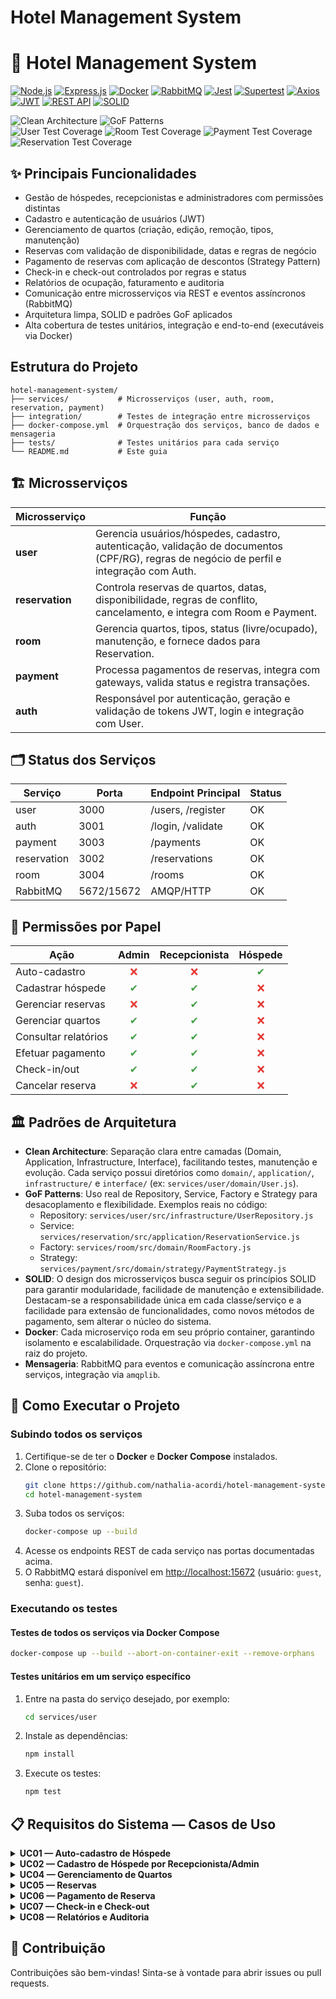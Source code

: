 ﻿# Hotel Management System

# 🏨 Hotel Management System

<a href="https://nodejs.org/" target="_blank"><img src="https://img.shields.io/badge/Node.js-339933?style=for-the-badge&logo=node.js&logoColor=white" alt="Node.js"/></a>
<a href="https://expressjs.com/" target="_blank"><img src="https://img.shields.io/badge/Express.js-000000?style=for-the-badge&logo=express&logoColor=white" alt="Express.js"/></a>
<a href="https://www.docker.com/" target="_blank"><img src="https://img.shields.io/badge/Docker-2496ED?style=for-the-badge&logo=docker&logoColor=white" alt="Docker"/></a>
<a href="https://www.rabbitmq.com/" target="_blank"><img src="https://img.shields.io/badge/RabbitMQ-FF6600?style=for-the-badge&logo=rabbitmq&logoColor=white" alt="RabbitMQ"/></a>
<a href="https://jestjs.io/" target="_blank"><img src="https://img.shields.io/badge/Jest-C21325?style=for-the-badge&logo=jest&logoColor=white" alt="Jest"/></a>
<a href="https://github.com/jest-community/supertest" target="_blank"><img src="https://img.shields.io/badge/Supertest-333?style=for-the-badge&logo=jest&logoColor=white" alt="Supertest"/></a>
<a href="https://axios-http.com/" target="_blank"><img src="https://img.shields.io/badge/Axios-5A29E4?style=for-the-badge&logo=axios&logoColor=white" alt="Axios"/></a>
<a href="https://jwt.io/" target="_blank"><img src="https://img.shields.io/badge/JWT-000000?style=for-the-badge&logo=jsonwebtokens&logoColor=white" alt="JWT"/></a>
<a href="https://restfulapi.net/" target="_blank"><img src="https://img.shields.io/badge/REST%20API-02569B?style=for-the-badge&logo=api&logoColor=white" alt="REST API"/></a>
<a href="https://en.wikipedia.org/wiki/SOLID" target="_blank"><img src="https://img.shields.io/badge/SOLID-ff9800?style=for-the-badge&logoColor=white" alt="SOLID"/></a>

<img src="https://img.shields.io/badge/Clean%20Architecture-1976d2?style=for-the-badge&logo=cloudsmith&logoColor=white" alt="Clean Architecture"/>
<img src="https://img.shields.io/badge/GoF%20Patterns-f7c873?style=for-the-badge&logoColor=white" alt="GoF Patterns"/>

<br>
<img src="https://img.shields.io/badge/User%20Tests-95%25-4caf50?style=for-the-badge&labelColor=222&logo=jest&logoColor=white" alt="User Test Coverage"/>
<img src="https://img.shields.io/badge/Room%20Tests-83%25-4caf50?style=for-the-badge&labelColor=222&logo=jest&logoColor=white" alt="Room Test Coverage"/>
<img src="https://img.shields.io/badge/Payment%20Tests-83%25-4caf50?style=for-the-badge&labelColor=222&logo=jest&logoColor=white" alt="Payment Test Coverage"/>
<img src="https://img.shields.io/badge/Reservation%20Tests-56%25-f44336?style=for-the-badge&labelColor=222&logo=jest&logoColor=white" alt="Reservation Test Coverage"/>

</div>

## ✨ Principais Funcionalidades

- Gestão de hóspedes, recepcionistas e administradores com permissões distintas
- Cadastro e autenticação de usuários (JWT)
- Gerenciamento de quartos (criação, edição, remoção, tipos, manutenção)
- Reservas com validação de disponibilidade, datas e regras de negócio
- Pagamento de reservas com aplicação de descontos (Strategy Pattern)
- Check-in e check-out controlados por regras e status
- Relatórios de ocupação, faturamento e auditoria
- Comunicação entre microsserviços via REST e eventos assíncronos (RabbitMQ)
- Arquitetura limpa, SOLID e padrões GoF aplicados
- Alta cobertura de testes unitários, integração e end-to-end (executáveis via Docker)

## Estrutura do Projeto

```text
hotel-management-system/
├── services/           # Microsserviços (user, auth, room, reservation, payment)
├── integration/        # Testes de integração entre microsserviços
├── docker-compose.yml  # Orquestração dos serviços, banco de dados e mensageria
├── tests/              # Testes unitários para cada serviço
└── README.md           # Este guia
```

## 🏗️ Microsserviços

| Microsserviço | Função |
| ------------ | ------ |
| **user** | Gerencia usuários/hóspedes, cadastro, autenticação, validação de documentos (CPF/RG), regras de negócio de perfil e integração com Auth. |
| **reservation** | Controla reservas de quartos, datas, disponibilidade, regras de conflito, cancelamento, e integra com Room e Payment. |
| **room** | Gerencia quartos, tipos, status (livre/ocupado), manutenção, e fornece dados para Reservation. |
| **payment** | Processa pagamentos de reservas, integra com gateways, valida status e registra transações. |
| **auth** | Responsável por autenticação, geração e validação de tokens JWT, login e integração com User. |

## 🗂️ Status dos Serviços

| Serviço      | Porta | Endpoint Principal         | Status |
|--------------|-------|---------------------------|--------|
| user         | 3000  | /users, /register         | OK     |
| auth         | 3001  | /login, /validate         | OK     |
| payment      | 3003  | /payments                 | OK     |
| reservation  | 3002  | /reservations             | OK     |
| room         | 3004  | /rooms                    | OK     |
| RabbitMQ     | 5672/15672 | AMQP/HTTP             | OK     |

## 🎯 Permissões por Papel

| Ação                  | Admin | Recepcionista | Hóspede |
|-----------------------|:-----:|:-------------:|:-------:|
| Auto-cadastro         | <span style="color:#e53935;">&#10060;</span> | <span style="color:#e53935;">&#10060;</span> | <span style="color:#43a047;">&#10004;</span> |
| Cadastrar hóspede     | <span style="color:#43a047;">&#10004;</span> | <span style="color:#43a047;">&#10004;</span> | <span style="color:#e53935;">&#10060;</span> |
| Gerenciar reservas    | <span style="color:#e53935;">&#10060;</span> | <span style="color:#43a047;">&#10004;</span> | <span style="color:#e53935;">&#10060;</span> |
| Gerenciar quartos     | <span style="color:#43a047;">&#10004;</span> | <span style="color:#43a047;">&#10004;</span> | <span style="color:#e53935;">&#10060;</span> |
| Consultar relatórios  | <span style="color:#43a047;">&#10004;</span> | <span style="color:#43a047;">&#10004;</span> | <span style="color:#e53935;">&#10060;</span> |
| Efetuar pagamento     | <span style="color:#43a047;">&#10004;</span> | <span style="color:#43a047;">&#10004;</span> | <span style="color:#e53935;">&#10060;</span> |
| Check-in/out          | <span style="color:#43a047;">&#10004;</span> | <span style="color:#43a047;">&#10004;</span> | <span style="color:#e53935;">&#10060;</span> |
| Cancelar reserva      | <span style="color:#e53935;">&#10060;</span> | <span style="color:#43a047;">&#10004;</span> | <span style="color:#e53935;">&#10060;</span> |

## 🏛️ Padrões de Arquitetura

- **Clean Architecture**: Separação clara entre camadas (Domain, Application, Infrastructure, Interface), facilitando testes, manutenção e evolução. Cada serviço possui diretórios como `domain/`, `application/`, `infrastructure/` e `interface/` (ex: `services/user/domain/User.js`).
- **GoF Patterns**: Uso real de Repository, Service, Factory e Strategy para desacoplamento e flexibilidade. Exemplos reais no código:
  - Repository: `services/user/src/infrastructure/UserRepository.js`
  - Service: `services/reservation/src/application/ReservationService.js`
  - Factory: `services/room/src/domain/RoomFactory.js`
  - Strategy: `services/payment/src/domain/strategy/PaymentStrategy.js`
- **SOLID**: O design dos microsserviços busca seguir os princípios SOLID para garantir modularidade, facilidade de manutenção e extensibilidade. Destacam-se a responsabilidade única em cada classe/serviço e a facilidade para extensão de funcionalidades, como novos métodos de pagamento, sem alterar o núcleo do sistema.
- **Docker**: Cada microserviço roda em seu próprio container, garantindo isolamento e escalabilidade. Orquestração via `docker-compose.yml` na raiz do projeto.
- **Mensageria**: RabbitMQ para eventos e comunicação assíncrona entre serviços, integração via `amqplib`.

## 🚀 Como Executar o Projeto

### Subindo todos os serviços

1. Certifique-se de ter o **Docker** e **Docker Compose** instalados.
2. Clone o repositório:
   ```sh
   git clone https://github.com/nathalia-acordi/hotel-management-system.git
   cd hotel-management-system
   ```
3. Suba todos os serviços:
   ```sh
   docker-compose up --build
   ```
4. Acesse os endpoints REST de cada serviço nas portas documentadas acima.
5. O RabbitMQ estará disponível em [http://localhost:15672](http://localhost:15672) (usuário: `guest`, senha: `guest`).

### Executando os testes

#### Testes de todos os serviços via Docker Compose

```sh
docker-compose up --build --abort-on-container-exit --remove-orphans
```

#### Testes unitários em um serviço específico

1. Entre na pasta do serviço desejado, por exemplo:
   ```sh
   cd services/user
   ```
2. Instale as dependências:
   ```sh
   npm install
   ```
3. Execute os testes:
   ```sh
   npm test
   ```

## 📋 Requisitos do Sistema — Casos de Uso

<details>
<summary><b>UC01 — Auto-cadastro de Hóspede</b></summary>

**Ator Primário:** Hóspede

**Fluxo Principal:**
1. Hóspede acessa o endpoint `/register` do User Service.
2. Informa dados obrigatórios (nome, e-mail, documento, senha, etc).
3. Sistema valida:
  - Formato de e-mail, CPF/RG, telefone.
  - Unicidade de e-mail e documento.
  - Senha mínima e hash.
4. Sistema publica evento `user.created` no RabbitMQ.
5. Hóspede recebe confirmação de cadastro.

**Fluxos Alternativos:**
- 2a. Dados obrigatórios ausentes: sistema retorna erro 400.
- 3a. Documento ou e-mail já cadastrado: sistema retorna erro 409.
- 3b. Formato inválido: sistema retorna erro 400.

**Regras de Negócio:**
- Apenas hóspedes podem usar este fluxo.
- Não é permitido auto-cadastro com e-mail ou documento já cadastrado.
- Senha nunca é retornada nem armazenada em texto puro.
- Evento de criação é publicado para integração com outros serviços.

</details>

<details>
<summary><b>UC02 — Cadastro de Hóspede por Recepcionista/Admin</b></summary>

**Ator Primário:** Recepcionista/Admin

**Fluxo Principal:**
1. Recepcionista/Admin acessa endpoint `/users` (POST) autenticado.
2. Informa dados do hóspede.
3. Sistema valida, cria conta e publica evento `user.created`.
4. Recepcionista/Admin recebe confirmação.

**Fluxos Alternativos:**
- 2a. Dados inválidos: sistema retorna erro 400.
- 3a. Documento já cadastrado: sistema retorna erro 409.

**Regras de Negócio:**
- JWT obrigatório para acessar endpoints protegidos.
- Senha deve ser armazenada de forma segura (hash).

</details>

<details>
<summary><b>UC04 — Gerenciamento de Quartos</b></summary>

**Ator Primário:** Admin/Recepcionista

**Fluxo Principal:**
1. Admin/Recepcionista acessa endpoint `/rooms` autenticado.
2. Cria, edita ou remove quartos.
3. Sistema valida:
  - Número único por quarto.
  - Preço positivo.
  - Tipo válido (validação via Factory).
4. Usuário recebe confirmação.

**Fluxos Alternativos:**
- 2a. Tentativa de remover quarto ocupado: sistema retorna erro 400.
- 2b. Número duplicado: sistema retorna erro 400.
- 2c. Preço negativo ou zero: sistema retorna erro 400.

**Regras de Negócio:**
- Apenas admin/recepcionista podem gerenciar quartos (JWT obrigatório).
- Não é permitido remover/quebrar integridade de quartos ocupados.
- Factory Pattern usado para criar instâncias de quartos.

</details>

<details>
<summary><b>UC05 — Reservas</b></summary>

**Ator Primário:** Recepcionista/Admin

**Fluxo Principal:**
1. Recepcionista/Admin acessa endpoint `/reservations` autenticado.
2. Informa dados da reserva (hóspede, quarto, datas).
3. Sistema valida:
  - Campos obrigatórios, tipos e IDs positivos.
  - Datas válidas (checkIn < checkOut).
  - Disponibilidade do quarto (sem overbooking).
  - guestId pode ser diferente de userId (reserva para terceiros).
4. Recepcionista/Admin recebe confirmação.

**Fluxos Alternativos:**
- 3a. Quarto indisponível: sistema retorna erro 400.
- 2a. Dados inválidos: sistema retorna erro 400.
- 5a. Cancelamento após check-in ou check-out: sistema retorna erro 400.
- 5b. Usuário comum tentando criar/cancelar reserva: sistema retorna erro 403.

**Regras de Negócio:**
- Apenas recepcionista/admin podem criar, cancelar ou alterar reservas (JWT obrigatório).
- Não é permitido reservar quarto já ocupado (overbooking).
- Cancelamento só permitido antes do check-in.
- Não é permitido cancelar reserva já finalizada.
- guestId ≠ userId é permitido (reserva para terceiros).
- Eventos publicados para integração.

</details>

<details>
<summary><b>UC06 — Pagamento de Reserva</b></summary>

**Ator Primário:** Recepcionista/Admin

**Fluxo Principal:**
1. Recepcionista/Admin acessa endpoint `/payments` autenticado.
2. Informa reserva e dados do pagamento.
3. Sistema valida:
  - Reserva existe e está confirmada.
  - Valor positivo.
  - Método aceito (cartao, pix, dinheiro).
  - Não pode pagar reserva já paga.
4. Sistema processa pagamento usando Strategy Pattern para descontos.
5. Sistema publica evento de pagamento no RabbitMQ.
6. Recepcionista/Admin recebe confirmação.

**Fluxos Alternativos:**
- 2a. Pagamento duplicado: sistema retorna erro 400.
- 2b. Reserva não confirmada: sistema rejeita pagamento.
- 2c. Valor negativo ou zero: sistema retorna erro 400.
- 2d. Método inválido: sistema retorna erro 400.

**Regras de Negócio:**
- Apenas reservas confirmadas podem ser pagas.
- Pagamento só pode ser feito uma vez por reserva.
- Strategy Pattern usado para aplicar descontos por método.
- Integração com gateway de pagamento pode ser simulada.
- Eventos publicados para integração.

</details>

<details>
<summary><b>UC07 — Check-in e Check-out</b></summary>

**Ator Primário:** Recepcionista/Admin

**Fluxo Principal:**
1. Recepcionista/Admin acessa endpoint `/reservations/checkin` ou `/reservations/checkout` autenticado.
2. Informa reserva.
3. Sistema valida status:
  - Check-in só permitido se reserva paga.
  - Check-out só permitido após check-in.
  - Não pode fazer check-in/out em reserva cancelada ou finalizada.
4. Sistema publica eventos de check-in/out no RabbitMQ.
5. Recepcionista/Admin recebe confirmação.

**Fluxos Alternativos:**
- 2a. Tentativa de check-in sem pagamento: sistema retorna erro 400.
- 2b. Tentativa de check-out sem check-in: sistema retorna erro 400.
- 2c. Usuário comum tentando check-in/check-out: sistema retorna erro 403.

**Regras de Negócio:**
- Apenas reservas pagas podem realizar check-in.
- Check-out só pode ser feito após check-in.
- Apenas recepcionista/admin podem operar check-in/out (JWT obrigatório).
- Eventos publicados para integração.

</details>

<details>
<summary><b>UC08 — Relatórios e Auditoria</b></summary>

**Ator Primário:** Admin/Recepcionista

**Fluxo Principal:**
1. Admin/Recepcionista acessa endpoint `/reports` autenticado.
2. Solicita relatório de reservas, pagamentos, ocupação ou faturamento.
3. Sistema gera relatório consolidado, filtrando por período, status, etc.
4. Usuário recebe relatório.

**Fluxos Alternativos:**
- 2a. User comum tentando acessar relatórios: sistema retorna erro 403.
- 2b. Parâmetros inválidos: sistema retorna erro 400.

**Regras de Negócio:**
- Apenas admin/recepcionista podem acessar relatórios (JWT obrigatório).
- Relatórios devem refletir status real dos dados.
- Faturamento considera apenas reservas pagas e finalizadas.

</details>

## 🤝 Contribuição

Contribuições são bem-vindas! Sinta-se à vontade para abrir issues ou pull requests.

